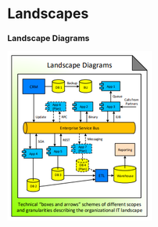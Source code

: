 # Landscapes

### Landscape Diagrams

![Source: eaonapage.com](../.gitbook/assets/csvlod_landscapes_landscape_diagrams.png)



